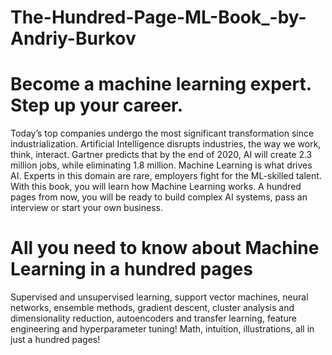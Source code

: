 # The-Hundred-Page-ML-Book_-by-Andriy-Burkov
# Become a machine learning expert. Step up your career.
Today’s top companies undergo the most significant transformation since industrialization. Artificial Intelligence disrupts industries, the way we work, think, interact. Gartner predicts that by the end of 2020, AI will create 2.3 million jobs, while eliminating 1.8 million. Machine Learning is what drives AI. Experts in this domain are rare, employers fight for the ML-skilled talent. With this book, you will learn how Machine Learning works. A hundred pages from now, you will be ready to build complex AI systems, pass an interview or start your own business.

# All you need to know about Machine Learning in a hundred pages
Supervised and unsupervised learning, support vector machines, neural networks, ensemble methods, gradient descent, cluster analysis and dimensionality reduction, autoencoders and transfer learning, feature engineering and hyperparameter tuning! Math, intuition, illustrations, all in just a hundred pages!
